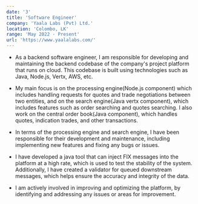 ```yaml
---
date: '3'
title: 'Software Engineer'
company: 'Yaala Labs (Pvt) Ltd.'
location: 'Colombo, LK'
range: 'May 2022 - Present'
url: 'https://www.yaalalabs.com/'
---
```


- As a backend software engineer, I am responsible for developing and maintaining the backend codebase of the company's project platform that runs on cloud. This codebase is built using technologies such as Java, Node.js, Vertx, AWS, etc.

- My main focus is on the processing engine(Node.js component) which includes handling requests for quotes and trade negotiations between two entities, and on the search engine(Java vertx component), which includes features such as order searching and quotes searching. I also work on the central order book(Java component), which handles quotes, indication trades, and other transactions.

- In terms of the processing engine and search engine, I have been responsible for their development and maintenance, including implementing new features and fixing any bugs or issues.

- I have developed a java tool that can inject FIX messages into the platform at a high rate, which is used to test the stability of the system. Additionally, I have created a validator for queued downstream messages, which helps ensure the accuracy and integrity of the data.

- I am actively involved in improving and optimizing the platform, by identifying and addressing any issues or areas for improvement.
